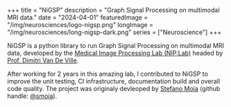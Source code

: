 +++
title = "NiGSP"
description = "Graph Signal Processing on multimodal MRI data."
date = "2024-04-01"
featuredImage = "/img/neurosciences/logo-nigsp.png"
longImage = "/img/neurosciences/long-nigsp-dark.png"
series = ["Neuroscience"]
+++

NiGSP is a python library to run Graph Signal Processing on multimodal MRI data,
developed by the [Medical Image Processing Lab (NIP:Lab)](https://miplab.epfl.ch/)
headed by [Prof. Dimitri Van De Ville](https://miplab.epfl.ch/index.php/people/vandeville).

After working for 2 years in this amazing lab, I contributed to NiGSP to improve the
unit testing, CI infrastructure, documentation build and overall code quality. The
project was originaly devleoped by [Stefano Moia](https://github.com/smoia)
(github handle: [@smoia](https://github.com/smoia)).
